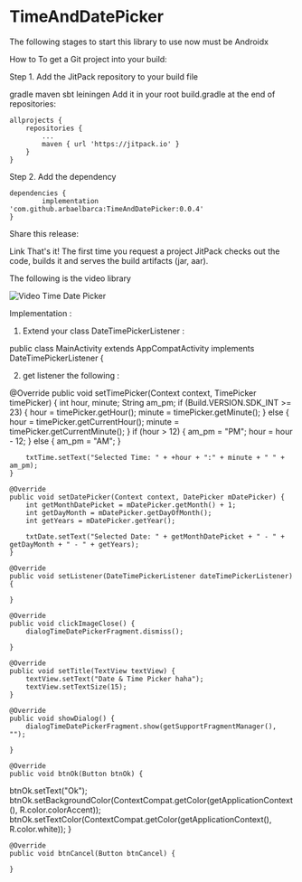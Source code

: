 # TimeAndDatePicker


The following stages to start this library to use now must be Androidx

How to
To get a Git project into your build:

Step 1. Add the JitPack repository to your build file

gradle
maven
sbt
leiningen
Add it in your root build.gradle at the end of repositories:

	allprojects {
		repositories {
			...
			maven { url 'https://jitpack.io' }
		}
	}
Step 2. Add the dependency

	dependencies {
	        implementation 'com.github.arbaelbarca:TimeAndDatePicker:0.0.4'
	}
Share this release:

Link
That's it! The first time you request a project JitPack checks out the code, builds it and serves the build artifacts (jar, aar).


The following is the video library 

![Video Time Date Picker](https://github.com/arbaelbarca/TimeAndDatePicker/blob/master/video%20time%20and%20picker%20gift.gif)

Implementation : 

1. Extend your class DateTimePickerListener : 

public class MainActivity extends AppCompatActivity implements DateTimePickerListener {

2. get listener the following : 

@Override
    public void setTimePicker(Context context, TimePicker timePicker) {
        int hour, minute;
        String am_pm;
        if (Build.VERSION.SDK_INT >= 23) {
            hour = timePicker.getHour();
            minute = timePicker.getMinute();
        } else {
            hour = timePicker.getCurrentHour();
            minute = timePicker.getCurrentMinute();
        }
        if (hour > 12) {
            am_pm = "PM";
            hour = hour - 12;
        } else {
            am_pm = "AM";
        }

        txtTime.setText("Selected Time: " + +hour + ":" + minute + " " + am_pm);
    }

    @Override
    public void setDatePicker(Context context, DatePicker mDatePicker) {
        int getMonthDatePicket = mDatePicker.getMonth() + 1;
        int getDayMonth = mDatePicker.getDayOfMonth();
        int getYears = mDatePicker.getYear();

        txtDate.setText("Selected Date: " + getMonthDatePicket + " - " + getDayMonth + " - " + getYears);
    }

    @Override
    public void setListener(DateTimePickerListener dateTimePickerListener) {

    }

    @Override
    public void clickImageClose() {
        dialogTimeDatePickerFragment.dismiss();

    }

    @Override
    public void setTitle(TextView textView) {
        textView.setText("Date & Time Picker haha");
        textView.setTextSize(15);
    }

    @Override
    public void showDialog() {
        dialogTimeDatePickerFragment.show(getSupportFragmentManager(), "");

    }

    @Override
    public void btnOk(Button btnOk) {
   btnOk.setText("Ok");
   btnOk.setBackgroundColor(ContextCompat.getColor(getApplicationContext(), R.color.colorAccent));
   btnOk.setTextColor(ContextCompat.getColor(getApplicationContext(), R.color.white));
    }

    @Override
    public void btnCancel(Button btnCancel) {

    }

